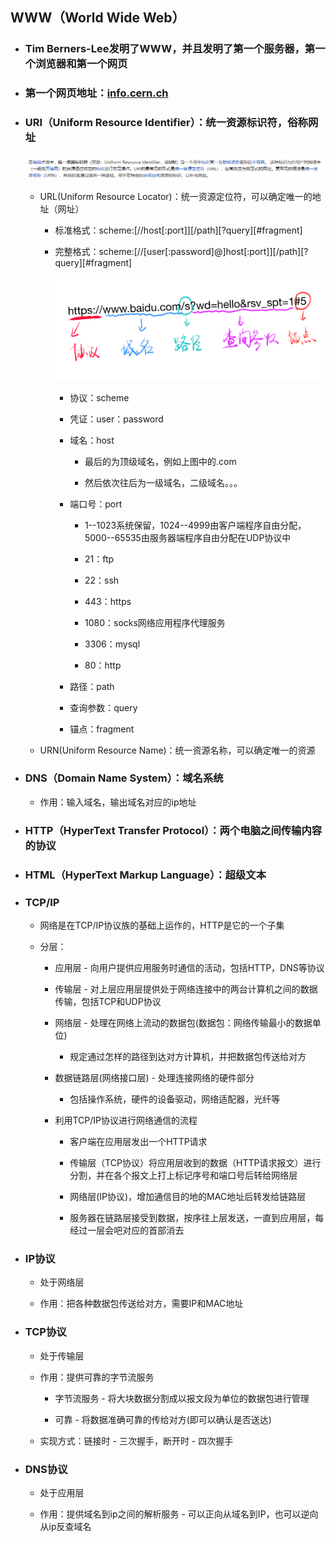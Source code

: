 ## WWW（**World Wide Web**）

* ### Tim Berners-Lee发明了WWW，并且发明了第一个服务器，第一个浏览器和第一个网页
* ### 第一个网页地址：[info.cern.ch](http://info.cern.ch/)
* ### URI（Uniform Resource Identifier）：统一资源标识符，俗称网址

  ![](/assets/URI.png)

  * URL\(Uniform Resource Locator\)：统一资源定位符，可以确定唯一的地址（网址）

    * 标准格式：scheme:\[//host\[:port\]\]\[/path\]\[?query\]\[\#fragment\]

    * 完整格式：scheme:\[//\[user\[:password\]@\]host\[:port\]\]\[/path\]\[?query\]\[\#fragment\]

      ![](/assets/URL.png)

      * 协议：scheme

      * 凭证：user：password

      * 域名：host

        * 最后的为顶级域名，例如上图中的.com

        * 然后依次往后为一级域名，二级域名。。。

      * 端口号：port

        * 1--1023系统保留，1024--4999由客户端程序自由分配，5000--65535由服务器端程序自由分配在UDP协议中

        * 21：ftp

        * 22：ssh

        * 443：https

        * 1080：socks网络应用程序代理服务

        * 3306：mysql

        * 80：http

      * 路径：path

      * 查询参数：query

      * 锚点：fragment

  * URN\(Uniform Resource Name\)：统一资源名称，可以确定唯一的资源

* ### DNS（Domain Name System）：域名系统

  * 作用：输入域名，输出域名对应的ip地址
* ### HTTP（HyperText Transfer Protocol）：两个电脑之间传输内容的协议
* ### HTML（HyperText Markup Language）：超级文本

* ### TCP/IP

  * 网络是在TCP/IP协议族的基础上运作的，HTTP是它的一个子集

  * 分层：

    * 应用层 - 向用户提供应用服务时通信的活动，包括HTTP，DNS等协议

    * 传输层 - 对上层应用层提供处于网络连接中的两台计算机之间的数据传输，包括TCP和UDP协议

    * 网络层 - 处理在网络上流动的数据包\(数据包：网络传输最小的数据单位\)

      * 规定通过怎样的路径到达对方计算机，并把数据包传送给对方

    * 数据链路层\(网络接口层\) - 处理连接网络的硬件部分

      * 包括操作系统，硬件的设备驱动，网络适配器，光纤等

    * 利用TCP/IP协议进行网络通信的流程

      * 客户端在应用层发出一个HTTP请求

      * 传输层（TCP协议）将应用层收到的数据（HTTP请求报文）进行分割，并在各个报文上打上标记序号和端口号后转给网络层

      * 网络层\(IP协议\)，增加通信目的地的MAC地址后转发给链路层

      * 服务器在链路层接受到数据，按序往上层发送，一直到应用层，每经过一层会吧对应的首部消去

* ### IP协议

  * 处于网络层

  * 作用：把各种数据包传送给对方，需要IP和MAC地址

* ### TCP协议

  * 处于传输层

  * 作用：提供可靠的字节流服务 

    * 字节流服务 -  将大块数据分割成以报文段为单位的数据包进行管理

    * 可靠 - 将数据准确可靠的传给对方\(即可以确认是否送达\)

  * 实现方式：链接时 - 三次握手，断开时 - 四次握手

* ### DNS协议

  * 处于应用层

  * 作用：提供域名到ip之间的解析服务 - 可以正向从域名到IP，也可以逆向从ip反查域名




